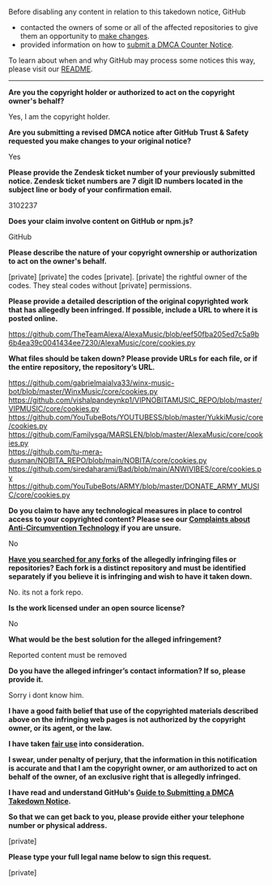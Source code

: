 Before disabling any content in relation to this takedown notice, GitHub
- contacted the owners of some or all of the affected repositories to give them an opportunity to [make changes](https://docs.github.com/en/github/site-policy/dmca-takedown-policy#a-how-does-this-actually-work).
- provided information on how to [submit a DMCA Counter Notice](https://docs.github.com/en/articles/guide-to-submitting-a-dmca-counter-notice).

To learn about when and why GitHub may process some notices this way, please visit our [README](https://github.com/github/dmca/blob/master/README.md#anatomy-of-a-takedown-notice).

---

**Are you the copyright holder or authorized to act on the copyright owner's behalf?**

Yes, I am the copyright holder.

**Are you submitting a revised DMCA notice after GitHub Trust & Safety requested you make changes to your original notice?**

Yes

**Please provide the Zendesk ticket number of your previously submitted notice. Zendesk ticket numbers are 7 digit ID numbers located in the subject line or body of your confirmation email.**

3102237

**Does your claim involve content on GitHub or npm.js?**

GitHub

**Please describe the nature of your copyright ownership or authorization to act on the owner's behalf.**

[private] [private] the codes [private]. [private] the rightful owner of the codes. They steal codes without [private] permissions.

**Please provide a detailed description of the original copyrighted work that has allegedly been infringed. If possible, include a URL to where it is posted online.**

https://github.com/TheTeamAlexa/AlexaMusic/blob/eef50fba205ed7c5a9b6b4ea39c0041434ee7230/AlexaMusic/core/cookies.py

**What files should be taken down? Please provide URLs for each file, or if the entire repository, the repository’s URL.**

https://github.com/gabrielmaialva33/winx-music-bot/blob/master/WinxMusic/core/cookies.py  
https://github.com/vishalpandeynkp1/VIPNOBITAMUSIC_REPO/blob/master/VIPMUSIC/core/cookies.py  
https://github.com/YouTubeBots/YOUTUBESS/blob/master/YukkiMusic/core/cookies.py  
https://github.com/Familysga/MARSLEN/blob/master/AlexaMusic/core/cookies.py  
https://github.com/tu-mera-dusman/NOBITA_REPO/blob/main/NOBITA/core/cookies.py  
https://github.com/siredaharami/Bad/blob/main/ANWIVIBES/core/cookies.py  
https://github.com/YouTubeBots/ARMY/blob/master/DONATE_ARMY_MUSIC/core/cookies.py

**Do you claim to have any technological measures in place to control access to your copyrighted content? Please see our <a href="https://docs.github.com/articles/guide-to-submitting-a-dmca-takedown-notice#complaints-about-anti-circumvention-technology">Complaints about Anti-Circumvention Technology</a> if you are unsure.**

No

**<a href="https://docs.github.com/articles/dmca-takedown-policy#b-what-about-forks-or-whats-a-fork">Have you searched for any forks</a> of the allegedly infringing files or repositories? Each fork is a distinct repository and must be identified separately if you believe it is infringing and wish to have it taken down.**

No. its not a fork repo.

**Is the work licensed under an open source license?**

No

**What would be the best solution for the alleged infringement?**

Reported content must be removed

**Do you have the alleged infringer’s contact information? If so, please provide it.**

Sorry i dont know him.

**I have a good faith belief that use of the copyrighted materials described above on the infringing web pages is not authorized by the copyright owner, or its agent, or the law.**

**I have taken <a href="https://www.lumendatabase.org/topics/22">fair use</a> into consideration.**

**I swear, under penalty of perjury, that the information in this notification is accurate and that I am the copyright owner, or am authorized to act on behalf of the owner, of an exclusive right that is allegedly infringed.**

**I have read and understand GitHub's <a href="https://docs.github.com/articles/guide-to-submitting-a-dmca-takedown-notice/">Guide to Submitting a DMCA Takedown Notice</a>.**

**So that we can get back to you, please provide either your telephone number or physical address.**

[private]

**Please type your full legal name below to sign this request.**

[private]
